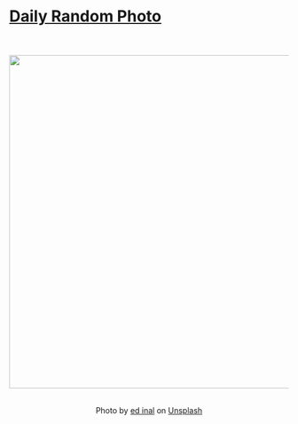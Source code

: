 # [Daily Random Photo](https://www.dailyrandomphoto.com/)

<div align="center">
  <br>
  <br>
  <a href="https://www.dailyrandomphoto.com/p/2022/2022-05-22/"><img src="https://images.unsplash.com/photo-1614970970026-9f9a8670e638?crop=entropy&cs=tinysrgb&fit=max&fm=jpg&ixid=Mnw3NzUwOHwwfDF8cmFuZG9tfHx8fHx8fHx8MTY1MzE3OTYzMw&ixlib=rb-1.2.1&q=80&w=1080" width="600px"></a>
  <br>
  <br>
  <p class="has-text-grey">Photo by <a href="https://unsplash.com/@ed_inull?utm_source=Daily%20Random%20Photo&amp;utm_medium=referral" target="_blank" rel="noopener noreferrer">ed inal</a> on <a href="https://unsplash.com/photos/fU0LGxoHqDU?utm_source=Daily%20Random%20Photo&amp;utm_medium=referral" target="_blank" rel="noopener noreferrer">Unsplash</a></p>
</div>
